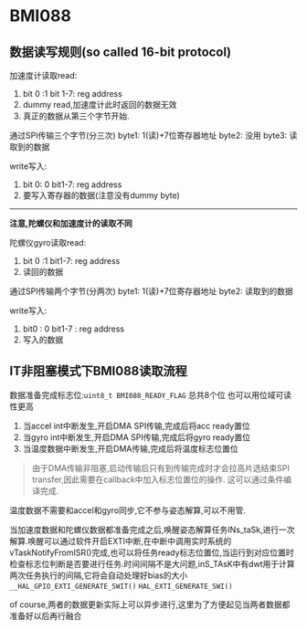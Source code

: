 # BMI088

## 数据读写规则(so called 16-bit protocol)

加速度计读取read:
1. bit 0 :1 bit 1-7: reg address
2. dummy read,加速度计此时返回的数据无效
3. 真正的数据从第三个字节开始.

通过SPI传输三个字节(分三次)
byte1: 1(读)+7位寄存器地址
byte2: 没用
byte3: 读取到的数据

write写入:
1. bit 0: 0 bit1-7: reg address
2. 要写入寄存器的数据(注意没有dummy byte)

---

**注意,陀螺仪和加速度计的读取不同**

陀螺仪gyro读取read:
1. bit 0 :1 bit1-7: reg address
2. 读回的数据

通过SPI传输两个字节(分两次)
byte1: 1(读)+7位寄存器地址
byte2: 读取到的数据

write写入:
1. bit0 : 0 bit1-7 : reg address
2. 写入的数据


## IT非阻塞模式下BMI088读取流程

数据准备完成标志位:`uint8_t BMI088_READY_FLAG` 总共8个位 也可以用位域可读性更高

1. 当accel int中断发生,开启DMA SPI传输,完成后将acc ready置位
2. 当gyro int中断发生,开启DMA SPI传输,完成后将gyro ready置位
3. 当温度数据中断发生,开启DMA传输,完成后将温度标志位置位

> 由于DMA传输非阻塞,启动传输后只有到传输完成时才会拉高片选结束SPI transfer,因此需要在callback中加入标志位置位的操作.
这可以通过条件编译完成.

温度数据不需要和accel和gyro同步,它不参与姿态解算,可以不用管.

当加速度数据和陀螺仪数据都准备完成之后,唤醒姿态解算任务INs_taSk,进行一次解算.唤醒可以通过软件开启EXTI中断,在中断中调用实时系统的vTaskNotifyFromISR()完成,也可以将任务ready标志位置位,当运行到对应位置时检查标志位判断是否要进行任务.时间间隔不是大问题,inS_TAsK中有dwt用于计算两次任务执行的间隔,它将会自动处理好bias的大小
`__HAL_GPIO_EXTI_GENERATE_SWIT()`  `HAL_EXTI_GENERATE_SWI()`  

of course,两者的数据更新实际上可以异步进行,这里为了方便起见当两者数据都准备好以后再行融合
